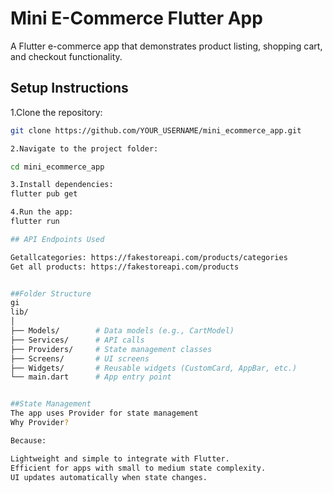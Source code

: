 # Mini E-Commerce Flutter App

A Flutter e-commerce app that demonstrates product listing, shopping cart, and checkout functionality.


## Setup Instructions

1.Clone the repository:

```bash
git clone https://github.com/YOUR_USERNAME/mini_ecommerce_app.git

2.Navigate to the project folder:

cd mini_ecommerce_app

3.Install dependencies:
flutter pub get

4.Run the app:
flutter run

## API Endpoints Used

Getallcategories: https://fakestoreapi.com/products/categories
Get all products: https://fakestoreapi.com/products


##Folder Structure
gi
lib/
│
├── Models/        # Data models (e.g., CartModel)
├── Services/      # API calls 
├── Providers/     # State management classes
├── Screens/       # UI screens
├── Widgets/       # Reusable widgets (CustomCard, AppBar, etc.)
└── main.dart      # App entry point


##State Management
The app uses Provider for state management 
Why Provider?

Because:

Lightweight and simple to integrate with Flutter.
Efficient for apps with small to medium state complexity.
UI updates automatically when state changes.


